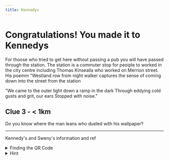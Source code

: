 ```yaml
---
title: Kennedys
---
```


# Congratulations! You made it to Kennedys

For thoose who tried to get here without passing a pub you will have passed through the station. The station is a commuter stop for peoiple to worked in the city centre including Thomas Kinsealla who worked on Merrion street.  His poemm "Westland row from night walker captures the sense of coming down into the street from the station

"We came to the outer light down a ramp in the dark Through eddying cold gusts and grit, our ears Stopped with noise."




## Clue 3 - < 1km

Do you know where the man leans who dueled with his wallpaper?

---

Kennedy's and Sweny's information and ref


<details>
<summary>
Finding the QR Code</summary>Outer perimeter of  the park where the man gazes
<details><summary>Can't find the QR Code?</summary> Occasionally they will disappear but you can Click here for next <a href="https://www.hinttours.com/ubli">clue</a></details>
</details>

<details><summary>Hint</summary> The man's lover is Lord Alfred Bruce Douglas

<details><summary>Spoiler</summary> Oscar Wilde Statue
<div class="mapouter"><div class="gmap_canvas"><iframe width="600" height="500" id="gmap_canvas" src="https://maps.google.com/maps?q=oscarwilde%20statue%20dublin&t=&z=15&ie=UTF8&iwloc=&output=embed" frameborder="0" scrolling="no" marginheight="0" marginwidth="0"></iframe><a href="https://yt2.org">youtube to mp3</a><br><style>.mapouter{position:relative;text-align:right;height:500px;width:600px;}</style><a href="https://www.embedgooglemap.net"></a><style>.gmap_canvas {overflow:hidden;background:none!important;height:500px;width:600px;}</style></div></div>
</details>

